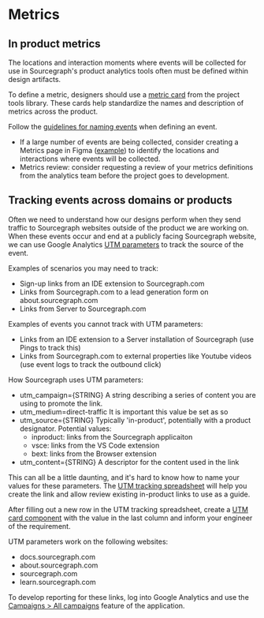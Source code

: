 # Metrics

## In product metrics

The locations and interaction moments where events will be collected for use in Sourcegraph's product analytics tools often must be defined within design artifacts.

To define a metric, designers should use a [metric card](https://www.figma.com/file/8qNcDzOXLj1hcOM76WDPN9/%F0%9F%9B%A0Project-Tools?node-id=2597%3A6172) from the project tools library. These cards help standardize the names and description of metrics across the product.

Follow the [guidelines for naming events](../../../bizops/tools/amplitude.md#adding-events-to-amplitude) when defining an event.

- If a large number of events are being collected, consider creating a Metrics page in Figma ([example](https://www.figma.com/file/9KUQex1haXP6BpC2wDgtXC/Inviting-collaborators?node-id=783%3A6859)) to identify the locations and interactions where events will be collected.
- Metrics review: consider requesting a review of your metrics definitions from the analytics team before the project goes to development.

## Tracking events across domains or products

Often we need to understand how our designs perform when they send traffic to Sourcegraph websites outside of the product we are working on. When these events occur and end at a publicly facing Sourcegraph website, we can use Google Analytics [UTM parameters](https://en.wikipedia.org/wiki/UTM_parameters) to track the source of the event.

Examples of scenarios you may need to track:

- Sign-up links from an IDE extension to Sourcegraph.com
- Links from Sourcegraph.com to a lead generation form on about.sourcegraph.com
- Links from Server to Sourcegraph.com

Examples of events you cannot track with UTM parameters:

- Links from an IDE extension to a Server installation of Sourcegraph (use Pings to track this)
- Links from Sourcegraph.com to external properties like Youtube videos (use event logs to track the outbound click)

How Sourcegraph uses UTM parameters:

- utm_campaign={STRING} A string describing a series of content you are using to promote the link.
- utm_medium=direct-traffic It is important this value be set as so
- utm_source={STRING} Typically 'in-product', potentially with a product designator. Potential values:
  - inproduct: links from the Sourcegraph applicaiton
  - vsce: links from the VS Code extension
  - bext: links from the Browser extension
- utm_content={STRING} A descriptor for the content used in the link

This can all be a little daunting, and it's hard to know how to name your values for these parameters. The [UTM tracking spreadsheet](https://docs.google.com/spreadsheets/d/1U0HRC5WVz3tsP6z9pqDLG8igTMSf2-pQGhbRoVn_iu0/edit#gid=0) will help you create the link and allow review existing in-product links to use as a guide.

After filling out a new row in the UTM tracking spreadsheet, create a [UTM card component](https://www.figma.com/file/8qNcDzOXLj1hcOM76WDPN9/%F0%9F%9B%A0Project-Tools?node-id=3227%3A6190) with the value in the last column and inform your engineer of the requirement.

UTM parameters work on the following websites:

- docs.sourcegraph.com
- about.sourcegraph.com
- sourcegraph.com
- learn.sourcegraph.com

To develop reporting for these links, log into Google Analytics and use the [Campaigns > All campaigns](https://analytics.google.com/analytics/web/?utm_source=GA_Monthly_Snapshot&utm_medium=email&utm_campaign=GA_Monthly_Snapshot_January&utm_content=See_My_Full_Report#/report/trafficsources-campaigns/a40540747w150533180p155508056/_u.date00=20220129&_u.date01=20220207/) feature of the application.
